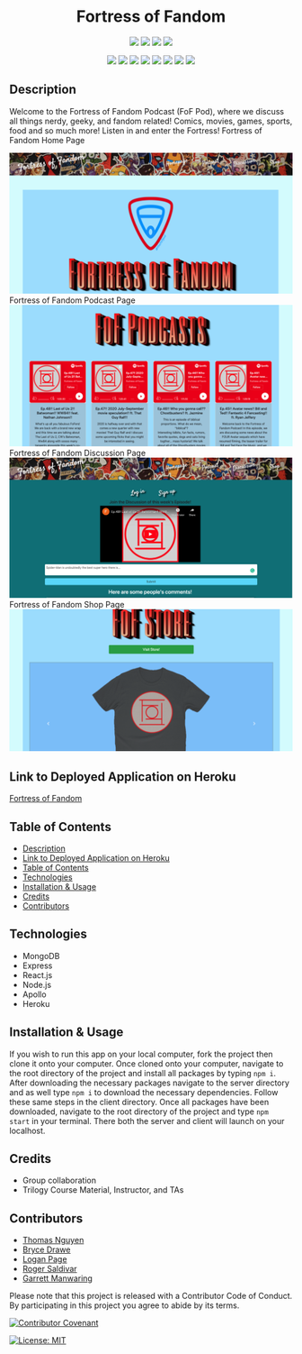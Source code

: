 <h1 align="center">Fortress of Fandom</h1>
  
<p align="center">
    <img src="https://img.shields.io/github/repo-size/gardukman/fortress-of-fandom" />
    <img src="https://img.shields.io/github/languages/top/gardukman/fortress-of-fandom"  />
    <img src="https://img.shields.io/github/issues/gardukman/fortress-of-fandom" />
    <img src="https://img.shields.io/github/last-commit/gardukman/fortress-of-fandom" >
</p>  
<p align="center">
    <img src="https://img.shields.io/badge/javascript-yellow" />
    <img src="https://img.shields.io/badge/css-purple" />
    <img src="https://img.shields.io/badge/express-orange" />
    <img src="https://img.shields.io/badge/react-blue"  />
    <img src="https://img.shields.io/badge/handlebars-red"  />
    <img src="https://img.shields.io/badge/mongoDB-blue"  />
    <img src="https://img.shields.io/badge/graphQL-cyan"  />
    <img src="https://img.shields.io/badge/apollo-green" />
</p>

## Description 

Welcome to the Fortress of Fandom Podcast (FoF Pod), where we discuss all things nerdy, geeky, and fandom related! Comics, movies, games, sports, food and so much more! Listen in and enter the Fortress! 
Fortress of Fandom Home Page

![Screenshot Fof-Homepage](/client/src/assets/fof-home.png)
Fortress of Fandom Podcast Page
![Screenshot Fof-Podcast](/client/src/assets/fof-podcast.png)
Fortress of Fandom Discussion Page
![Screenshot Fof-DiscussionPage](/client/src/assets/fof-discussion.png)
Fortress of Fandom Shop Page
![Screenshot Fof-Shop](/client/src/assets/fof-shop.png)



## Link to Deployed Application on Heroku
[Fortress of Fandom](https://immense-mesa-76865.herokuapp.com/about)

## Table of Contents
- [Description](#description)
- [Link to Deployed Application on Heroku](#link-to-deployed-application-on-heroku)
- [Table of Contents](#table-of-contents)
- [Technologies](#technologies)
- [Installation & Usage](#installation--usage)
- [Credits](#credits)
- [Contributors](#contributors)

## Technologies
- MongoDB
- Express
- React.js
- Node.js
- Apollo
- Heroku 

## Installation & Usage
If you wish to run this app on your local computer, fork the project then clone it onto your computer. Once cloned onto your computer, navigate to the root directory of the project and install all packages by typing `npm i`. After downloading the necessary packages navigate to the server directory and as well type `npm i` to download the necessary dependencies. Follow these same steps in the client directory. Once all packages have been downloaded, navigate to the root directory of the project and type `npm start` in your terminal. There both the server and client will launch on your localhost. 


## Credits
- Group collaboration
- Trilogy Course Material, Instructor, and TAs

## Contributors
- [Thomas Nguyen](https://github.com/thomasnguyen546)
- [Bryce Drawe](https://github.com/bdrawe)
- [Logan Page](https://github.com/logandpage)
- [Roger Saldivar](https://github.com/salgorog)
- [Garrett Manwaring](https://github.com/gardukman)

Please note that this project is released with a Contributor Code of Conduct. By participating in this project you agree to abide by its terms.

[![Contributor Covenant](https://img.shields.io/badge/Contributor%20Covenant-v2.0%20adopted-ff69b4.svg)](code_of_conduct.md)

[![License: MIT](https://img.shields.io/badge/License-MIT-yellow.svg)](https://opensource.org/licenses/MIT)